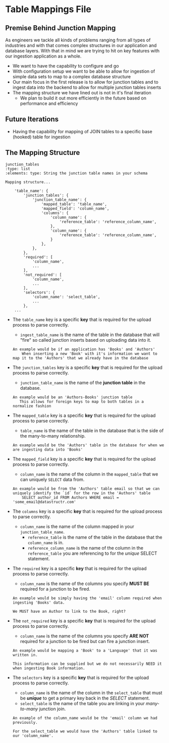 # Table Mappings File

## Premise Behind Junction Mapping

As engineers we tackle all kinds of problems ranging from all types of industries and with that comes complex structures in our application and database layers.  With that in mind we are trying to hit on key features with our ingestion application as a whole. 

* We want to have the capability to configure and go
* With configuration setup we want to be able to allow for ingestion of simple data sets to map to a complex database structure
* Our main focus in the first release is to allow for junction tables and to ingest data into the backend to allow for multiple junction tables inserts
* The mapping structure we have lined out is not in it's final iteration 
    * We plan to build it out more efficiently in the future based on performance and efficiency
    
## Future Iterations

* Having the capability for mapping of JOIN tables to a specific base (hooked) table for ingestion

## The Mapping Structure

```
junction_tables
:type: list
:elements: type: String the junction table names in your schema

Mapping structure...

    'table_name': {
        'junction_tables': {
            'junction_table_name': {
                'mapped_table': 'table_name',
                'mapped_field': 'column_name',
                'columns': {
                    'column_name': {
                        'reference_table': 'reference_column_name',
                    },
                    'column_name': {
                        'reference_table': 'reference_column_name',
                    }
                },
            },
        },
        'required': [
            'column_name',
            ...
        ],
        'not_required': [
            'column_name',
            ...
        ],
        'selectors': {
            'column_name': 'select_table',
            ...
        },
    ...
```

* The `table_name` key is a specific **key** that is required for the upload process to parse correctly.
    * `ingest_table_name` is the name of the table in the database that will "fire" so called junction inserts based on uploading data into it.
    
    ```
    An example would be if an application has 'Books' and 'Authors'
        When inserting a new 'Book' with it's information we want to map it to the 'Authors' that we already have in the database
    ``` 
        
* The `junction_tables` key is a specific **key** that is required for the upload process to parse correctly.
    * `junction_table_name` is the name of the **junction table** in the database.
      
     ```
     An example would be an 'Authors-Books' junction table
        This allows for foreign keys to map to both tables in a normalize fashion
     ```
     
* The `mapped_table` key is a specific **key** that is required for the upload process to parse correctly.
    * `table_name` is the name of the table in the database that is the side of the many-to-many relationship.
    
    ```
    An example would be the 'Authors' table in the database for when we are ingesting data into 'Books'
    ```

* The `mapped_field` key is a specific **key** that is required for the upload process to parse correctly.
    * `column_name` is the name of the column in the `mapped_table` that we can uniquely `SELECT` data from.
    
    ```
    An example would be from the 'Authors' table email so that we can uniquely identify the `id` for the row in the 'Authors' table
        SELECT author_id FROM Authors WHERE email = 'some_email@datastructr.com'
    ```

* The `columns` key is a specific **key** that is required for the upload process to parse correctly.
    * `column_name` is the name of the column mapped in your `junction_table_name`.
        * `reference_table` is the name of the table in the database that the `column_name` is in.
        * `reference_column_name` is the name of the column in the `reference_table` you are referencing to for the _unique_ SELECT statement.

* The `required` key is a specific **key** that is required for the upload process to parse correctly.
    * `column_name` is the name of the columns you specify **MUST BE** required for a junction to be fired.
    
    ```
    An example would be simply having the 'email' column required when ingesting 'Books' data.
    
    We MUST have an Author to link to the Book, right?
    ```

* The `not_required` key is a specific **key** that is required for the upload process to parse correctly.
    * `column_name` is the name of the columns you specify **ARE NOT** required for a junction to be fired but can fire a junction insert.
    
    ```
    An example would be mapping a 'Book' to a 'Language' that it was written in.
    
    This information can be supplied but we do not necessarily NEED it when ingesting Book information.
    ```
    
* The `selectors` key is a specific **key** that is required for the upload process to parse correctly.
    * `column_name` is the name of the column in the `select_table` that must be **_unique_** to get a primary key back in the _SELECT_ statement.
    * `select_table` is the name of the table you are linking in your _many-to-many_ junction join.
    
    ```
    An example of the column_name would be the 'email' column we had previously.
    
    For the select_table we would have the 'Authors' table linked to our 'column_name'.
    ```